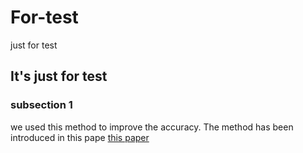 # For-test
just for test
## It's just for test

### subsection 1
we used this method to improve the accuracy. The method has been introduced in this pape [this paper](www.dtu.dk)
